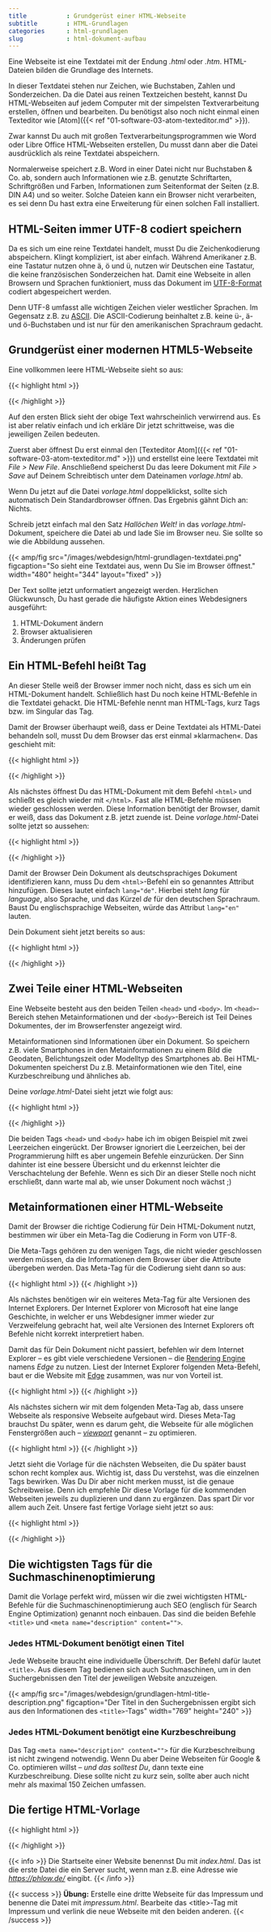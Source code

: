 ```yaml
---
title           : Grundgerüst einer HTML-Webseite
subtitle        : HTML-Grundlagen
categories      : html-grundlagen
slug            : html-dokument-aufbau
---
```

Eine Webseite ist eine Textdatei mit der Endung *.html* oder *.htm*. HTML-Dateien bilden die Grundlage des Internets.
<!-- readmore -->

In dieser Textdatei stehen nur Zeichen, wie Buchstaben, Zahlen und Sonderzeichen. Da die Datei aus reinen Textzeichen besteht, kannst Du HTML-Webseiten auf jedem Computer mit der simpelsten Textverarbeitung erstellen, öffnen und bearbeiten. Du benötigst also noch nicht einmal einen Texteditor wie [Atom]({{< ref "01-software-03-atom-texteditor.md" >}}).

Zwar kannst Du auch mit großen Textverarbeitungsprogrammen wie Word oder Libre Office HTML-Webseiten erstellen, Du musst dann aber die Datei ausdrücklich als reine Textdatei abspeichern.

Normalerweise speichert z.B. Word in einer Datei nicht nur Buchstaben & Co. ab, sondern auch Informationen wie z.B. genutzte Schriftarten, Schriftgrößen und Farben, Informationen zum Seitenformat der Seiten (z.B. DIN A4) und so weiter. Solche Dateien kann ein Browser nicht verarbeiten, es sei denn Du hast extra eine Erweiterung für einen solchen Fall installiert.

## HTML-Seiten immer UTF-8 codiert speichern

Da es sich um eine reine Textdatei handelt, musst Du die Zeichenkodierung abspeichern. Klingt kompliziert, ist aber einfach. Während Amerikaner z.B. eine Tastatur nutzen ohne ä, ö und ü, nutzen wir Deutschen eine Tastatur, die keine französischen Sonderzeichen hat. Damit eine Webseite in allen Browsern und Sprachen funktioniert, muss das Dokument im [UTF-8-Format](https://de.wikipedia.org/wiki/UTF-8) codiert abgespeichert werden.

Denn UTF-8 umfasst alle wichtigen Zeichen vieler westlicher Sprachen. Im Gegensatz z.B. zu [ASCII](https://de.wikipedia.org/wiki/American_Standard_Code_for_Information_Interchange). Die ASCII-Codierung beinhaltet z.B. keine ü-, ä- und ö-Buchstaben und ist nur für den amerikanischen Sprachraum gedacht.

## Grundgerüst einer modernen HTML5-Webseite

Eine vollkommen leere HTML-Webseite sieht so aus:

{{< highlight html >}}
<!doctype html>
<html lang="de">
  <head>
    <title></title>
    <meta charset="utf-8">
    <meta http-equiv="x-ua-compatible" content="ie=edge">
    <meta name="viewport" content="width=device-width, initial-scale=1">
    <meta name="description" content="">
  </head>
  <body>
  </body>
</html>
{{< /highlight >}}

Auf den ersten Blick sieht der obige Text wahrscheinlich verwirrend aus. Es ist aber relativ einfach und ich erkläre Dir jetzt schrittweise, was die jeweiligen Zeilen bedeuten.

Zuerst aber öffnest Du erst einmal den [Texteditor Atom]({{< ref "01-software-03-atom-texteditor.md" >}}) und erstellst eine leere Textdatei mit *File > New File*. Anschließend speicherst Du das leere Dokument mit *File > Save* auf Deinem Schreibtisch unter dem Dateinamen *vorlage.html* ab.

Wenn Du jetzt auf die Datei *vorlage.html* doppelklickst, sollte sich automatisch Dein Standardbrowser öffnen. Das Ergebnis gähnt Dich an: Nichts.

Schreib jetzt einfach mal den Satz *Hallöchen Welt!* in das *vorlage.html*-Dokument, speichere die Datei ab und lade Sie im Browser neu. Sie sollte so wie die Abbildung aussehen.

{{< amp/fig src="/images/webdesign/html-grundlagen-textdatei.png" figcaption="So sieht eine Textdatei aus, wenn Du Sie im Browser öffnest." width="480" height="344" layout="fixed" >}}

Der Text sollte jetzt unformatiert angezeigt werden. Herzlichen Glückwunsch, Du hast gerade die häufigste Aktion eines Webdesigners ausgeführt:

1. HTML-Dokument ändern
1. Browser aktualisieren
1. Änderungen prüfen

## Ein HTML-Befehl heißt Tag

An dieser Stelle weiß der Browser immer noch nicht, dass es sich um ein HTML-Dokument handelt. Schließlich hast Du noch keine HTML-Befehle in die Textdatei gehackt. Die HTML-Befehle nennt man HTML-Tags, kurz Tags bzw. im Singular das Tag.

Damit der Browser überhaupt weiß, dass er Deine Textdatei als HTML-Datei behandeln soll, musst Du dem Browser das erst einmal »klarmachen«. Das geschieht mit:

{{< highlight html >}}
<!doctype html>
{{< /highlight >}}

Als nächstes öffnest Du das HTML-Dokument mit dem Befehl `<html>` und schließt es gleich wieder mit `</html>`. Fast alle HTML-Befehle müssen wieder geschlossen werden. Diese Information benötigt der Browser, damit er weiß, dass das Dokument z.B. jetzt zuende ist. Deine *vorlage.html*-Datei sollte jetzt so aussehen:

{{< highlight html >}}
<!doctype html>
<html>
</html>
{{< /highlight >}}

Damit der Browser Dein Dokument als deutschsprachiges Dokument identifizieren kann, muss Du dem `<html>`-Befehl ein so genanntes Attribut hinzufügen. Dieses lautet einfach `lang="de"`. Hierbei steht *lang* für *language*, also Sprache, und das Kürzel *de* für den deutschen Sprachraum. Baust Du englischsprachige Webseiten, würde das Attribut `lang="en"` lauten.

Dein Dokument sieht jetzt bereits so aus:

{{< highlight html >}}
<!doctype html>
<html lang="de">
</html>
{{< /highlight >}}

## Zwei Teile einer HTML-Webseiten

Eine Webseite besteht aus den beiden Teilen `<head>` und `<body>`. Im `<head>`-Bereich stehen Metainformationen und der `<body>`-Bereich ist Teil Deines Dokumentes, der im Browserfenster angezeigt wird.

Metainformationen sind Informationen über ein Dokument. So speichern z.B. viele Smartphones in den Metainformationen zu einem Bild die Geodaten, Belichtungszeit oder Modelltyp des Smartphones ab. Bei HTML-Dokumenten speicherst Du z.B. Metainformationen wie den Titel, eine Kurzbeschreibung und ähnliches ab.

Deine *vorlage.html*-Datei sieht jetzt wie folgt aus:

{{< highlight html >}}
<!doctype html>
<html lang="de">
  <head>
  </head>
  <body>
  </body>
</html>
{{< /highlight >}}

Die beiden Tags `<head>` und `<body>` habe ich im obigen Beispiel mit zwei Leerzeichen eingerückt. Der Browser ignoriert die Leerzeichen, bei der Programmierung hilft es aber ungemein Befehle einzurücken. Der Sinn dahinter ist eine bessere Übersicht und du erkennst leichter die Verschachtelung der Befehle. Wenn es sich Dir an dieser Stelle noch nicht erschließt, dann warte mal ab, wie unser Dokument noch wächst ;)

## Metainformationen einer HTML-Webseite

Damit der Browser die richtige Codierung für Dein HTML-Dokument nutzt, bestimmen wir über ein Meta-Tag die Codierung in Form von UTF-8.

Die Meta-Tags gehören zu den wenigen Tags, die nicht wieder geschlossen werden müssen, da die Informationen dem Browser über die Attribute übergeben werden. Das Meta-Tag für die Codierung sieht dann so aus:

{{< highlight html >}}
<meta charset="utf-8">
{{< /highlight >}}

Als nächstes benötigen wir ein weiteres Meta-Tag für alte Versionen des Internet Explorers. Der Internet Explorer von Microsoft hat eine lange Geschichte, in welcher er uns Webdesigner immer wieder zur Verzweifelung gebracht hat, weil alte Versionen des Internet Explorers oft Befehle nicht korrekt interpretiert haben.

Damit das für Dein Dokument nicht passiert, befehlen wir dem Internet Explorer – es gibt viele verschiedene Versionen – die [Rendering Engine](https://de.wikipedia.org/wiki/HTML-Renderer) namens *Edge* zu nutzen. Liest der Internet Explorer folgenden Meta-Befehl, baut er die Website mit [Edge](https://de.wikipedia.org/wiki/Microsoft_Edge) zusammen, was nur von Vorteil ist.

{{< highlight html >}}
<meta http-equiv="x-ua-compatible" content="ie=edge">
{{< /highlight >}}

Als nächstes sichern wir mit dem folgenden Meta-Tag ab, dass unsere Webseite als responsive Webseite aufgebaut wird. Dieses Meta-Tag brauchst Du später, wenn es darum geht, die Webseite für alle möglichen Fenstergrößen auch – *[viewport](https://de.wikipedia.org/wiki/Viewport)* genannt – zu optimieren.

{{< highlight html >}}
<meta name="viewport" content="width=device-width, initial-scale=1">
{{< /highlight >}}

Jetzt sieht die Vorlage für die nächsten Webseiten, die Du später baust schon recht komplex aus. Wichtig ist, dass Du verstehst, was die einzelnen Tags bewirken. Was Du Dir aber nicht merken musst, ist die genaue Schreibweise. Denn ich empfehle Dir diese Vorlage für die kommenden Webseiten jeweils zu duplizieren und dann zu ergänzen. Das spart Dir vor allem auch Zeit. Unsere fast fertige Vorlage sieht jetzt so aus:

{{< highlight html >}}
<!doctype html>
<html lang="de">
  <head>
    <meta charset="utf-8">
    <meta http-equiv="x-ua-compatible" content="ie=edge">
    <meta name="viewport" content="width=device-width, initial-scale=1">
  </head>
  <body>
  </body>
</html>
{{< /highlight >}}

## Die wichtigsten Tags für die Suchmaschinenoptimierung

Damit die Vorlage perfekt wird, müssen wir die zwei wichtigsten HTML-Befehle für die Suchmaschinenoptimierung auch SEO (englisch für Search Engine Optimization) genannt noch einbauen. Das sind die beiden Befehle `<title>` und `<meta name="description" content="">`.

### Jedes HTML-Dokument benötigt einen Titel

Jede Webseite braucht eine individuelle Überschrift. Der Befehl dafür lautet `<title>`. Aus diesem Tag bedienen sich auch Suchmaschinen, um in den Suchergebnissen den Titel der jeweiligen Website anzuzeigen.

{{< amp/fig src="/images/webdesign/grundlagen-html-title-description.png" figcaption="Der Titel in den Suchergebnissen ergibt sich aus den Informationen des `<title>`-Tags" width="769" height="240" >}}

### Jedes HTML-Dokument benötigt eine Kurzbeschreibung

Das Tag `<meta name="description" content="">` für die Kurzbeschreibung ist nicht zwingend notwendig. Wenn Du aber Deine Webseiten für Google & Co. optimieren willst – _und das solltest Du_, dann texte eine Kurzbeschreibung. Diese sollte nicht zu kurz sein, sollte aber auch nicht mehr als maximal 150 Zeichen umfassen.

## Die fertige HTML-Vorlage

{{< highlight html >}}
<!doctype html>
<html lang="de">
  <head>
    <title></title>
    <meta charset="utf-8">
    <meta http-equiv="x-ua-compatible" content="ie=edge">
    <meta name="viewport" content="width=device-width, initial-scale=1">
    <meta name="description" content="">
  </head>
  <body>
  </body>
</html>
{{< /highlight >}}

{{< info >}}
Die Startseite einer Website benennst Du mit *index.html*. Das ist die erste Datei die ein Server sucht, wenn man z.B. eine Adresse wie _https://phlow.de/_ eingibt.
{{< /info >}}

{{< success >}}
**Übung:** Erstelle eine dritte Webseite für das Impressum und benenne die Datei mit *impressum.html*. Bearbeite das &lt;title&gt;-Tag mit Impressum und verlink die neue Webseite mit den beiden anderen.
{{< /success >}}
